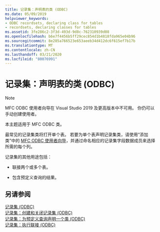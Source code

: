 ```yaml
---
title: 记录集：声明表的类 (ODBC)
ms.date: 05/09/2019
helpviewer_keywords:
- ODBC recordsets, declaring class for tables
- recordsets, declaring classes for tables
ms.assetid: 3fe286c2-3f3d-493d-9d8c-762310939d08
ms.openlocfilehash: b6e7f4456b5ff29cec854d1b4818fda965e04b96
ms.sourcegitcommit: 8e285a766523e653aeeb34d412dc6f615ef7b17b
ms.translationtype: MT
ms.contentlocale: zh-CN
ms.lasthandoff: 03/21/2020
ms.locfileid: "80076991"
---
```

# <a name="recordset-declaring-a-class-for-a-table-odbc"></a>记录集：声明表的类 (ODBC)

> [!NOTE]
> MFC ODBC 使用者向导在 Visual Studio 2019 及更高版本中不可用。 你仍可以手动创建使用者。

本主题适用于 MFC ODBC 类。

最常见的记录集类将打开单个表。 若要为单个表声明记录集类，请使用“添加类”中的 [MFC ODBC 使用者向导](../../mfc/reference/adding-an-mfc-odbc-consumer.md)，并通过命名相应的记录集字段数据成员来选择所需的每个列。

记录集的其他用途包括：

- 联接两个或多个表。

- 包含预定义查询的结果。

## <a name="see-also"></a>另请参阅

[记录集 (ODBC)](../../data/odbc/recordset-odbc.md)<br/>
[记录集：创建和关闭记录集 (ODBC)](../../data/odbc/recordset-creating-and-closing-recordsets-odbc.md)<br/>
[记录集：为预定义查询声明一个类 (ODBC)](../../data/odbc/recordset-declaring-a-class-for-a-predefined-query-odbc.md)<br/>
[记录集：执行联接 (ODBC)](../../data/odbc/recordset-performing-a-join-odbc.md)